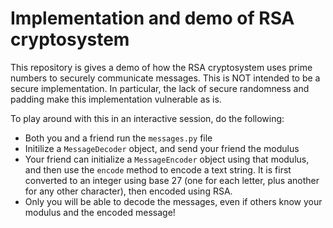 # Implementation and demo of RSA cryptosystem

This repository is gives a demo of how the RSA cryptosystem uses prime numbers to securely communicate messages. This is NOT intended to be a secure implementation. In particular, the lack of secure randomness and padding make this implementation vulnerable as is.

To play around with this in an interactive session, do the following:
- Both you and a friend run the `messages.py` file
- Initilize a `MessageDecoder` object, and send your friend the modulus
- Your friend can initialize a `MessageEncoder` object using that modulus, and then use the `encode` method to encode a text string. It is first converted to an integer using base 27 (one for each letter, plus another for any other character), then encoded using RSA.
- Only you will be able to decode the messages, even if others know your modulus and the encoded message!
